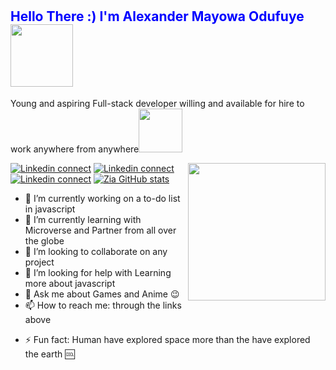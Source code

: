 # <h2 style="color:blue;"><bold>Hello There :) </bold> I'm Alexander Mayowa Odufuye <img src="https://media.giphy.com/media/RLsfgZfNGJ3fzlMXdV/giphy.gif" width="100px"></h2> 
  
   <p>Young and aspiring Full-stack developer willing and available for hire to work anywhere from anywhere<img src="https://media.giphy.com/media/yo1whaKkz38ME/giphy.gif" width="70px"></p>
   <img src="https://media.giphy.com/media/9E8YAeiYli6btFF8Q5/giphy.gif" width="220px" align= "right">
  
  
<!--   [![Facebook connect](https://img.shields.io/badge/Facebook-1877F2?style=for-the-badge&logo=facebook&logoColor=white)](https://facebook.com/ah.ziayousufi) -->
[![Linkedin connect](https://img.shields.io/badge/LinkedIn-0077B5?style=for-the-badge&logo=linkedin&logoColor=white)](https://www.linkedin.com/in/alexander-odufuye-9298511a4/)
[![Linkedin connect](https://img.shields.io/badge/Instagram-E4405F?style=for-the-badge&logo=instagram&logoColor=white)](https://www.instagram.com/codingrex/)
[![Linkedin connect](https://img.shields.io/badge/angellist-E4119F?style=for-the-badge&logo=angellist&logoColor=white)](https://angel.co/u/alexander-mayowa)
[![Zia GitHub stats](https://github-readme-stats.vercel.app/api?username=alexander16108&count_private=true&show_icons=true&theme=radical)](https://github.com/alexander16108)



- 🔭 I’m currently working on a to-do list in javascript
- 🌱 I’m currently learning with Microverse and Partner from all over the globe
- 👯 I’m looking to collaborate on any project
- 🤔 I’m looking for help with Learning more about javascript
- 💬 Ask me about Games and Anime 😉
- 📫 How to reach me: through the links above 
<!-- - 😄 Pronouns: ... -->
- ⚡ Fun fact: Human have explored space more than the have explored the earth 🆒

